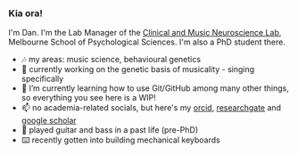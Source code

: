 ### Kia ora!

I'm Dan. I'm the Lab Manager of the [Clinical and Music Neuroscience Lab](https://psychologicalsciences.unimelb.edu.au/research/clinical-and-music-neuroscience-lab), Melbourne School of Psychological Sciences. I'm also a PhD student there. 

- 🎶 my areas: music science, behavioural genetics
- 🧬 currently working on the genetic basis of musicality - singing specifically
- 🌱 I’m currently learning how to use Git/GitHub among many other things, so everything you see here is a WIP!
- 📫 no academia-related socials, but here's my [orcid](https://orcid.org/0000-0002-1281-6299), [researchgate](https://www.researchgate.net/profile/Daniel-Yeom) and [google scholar](https://scholar.google.com.au/citations?user=zvYEfOwAAAAJ&hl=en)
- 🎸 played guitar and bass in a past life (pre-PhD)
- ⌨️ recently gotten into building mechanical keyboards


<!--
**danyeom/danyeom** is a ✨ _special_ ✨ repository because its `README.md` (this file) appears on your GitHub profile.

Here are some ideas to get you started:

- 🔭 I’m currently working on ...
- 🌱 I’m currently learning ...
- 👯 I’m looking to collaborate on ...
- 🤔 I’m looking for help with ...
- 💬 Ask me about ...
- 📫 How to reach me: ...
- 😄 Pronouns: ...
- ⚡ Fun fact: ...
-->
